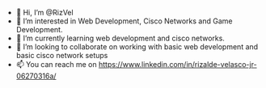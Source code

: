 - 👋 Hi, I’m @RizVel
- 👀 I’m interested in Web Development, Cisco Networks and Game Development.
- 🌱 I’m currently learning web development and cisco networks.
- 💞️ I’m looking to collaborate on working with basic web development and basic cisco network setups
- 📫 You can reach me on https://www.linkedin.com/in/rizalde-velasco-jr-06270316a/

<!---
RizVel/RizVel is a ✨ special ✨ repository because its `README.md` (this file) appears on your GitHub profile.
You can click the Preview link to take a look at your changes.
--->
